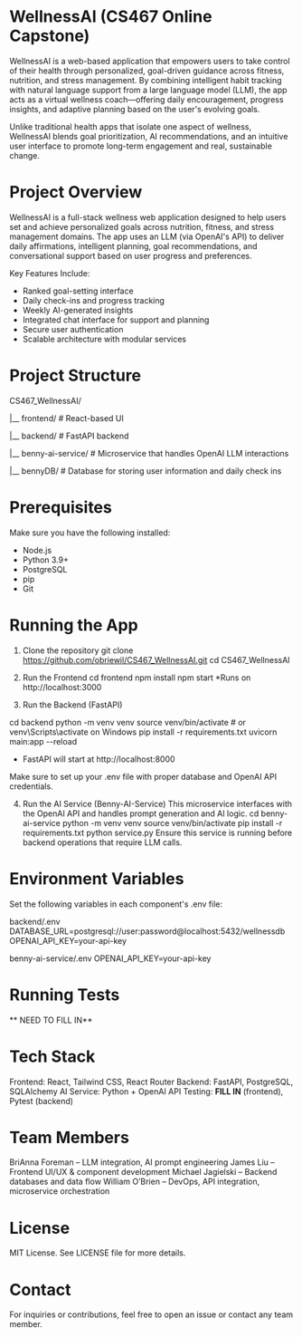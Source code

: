 # WellnessAI (CS467 Online Capstone)
WellnessAI is a web-based application that empowers users to take control of their health through personalized, goal-driven guidance across fitness, nutrition, and stress management. By combining intelligent habit tracking with natural language support from a large language model (LLM), the app acts as a virtual wellness coach—offering daily encouragement, progress insights, and adaptive planning based on the user's evolving goals.

Unlike traditional health apps that isolate one aspect of wellness, WellnessAI blends goal prioritization, AI recommendations, and an intuitive user interface to promote long-term engagement and real, sustainable change.


# Project Overview
WellnessAI is a full-stack wellness web application designed to help users set and achieve personalized goals across nutrition, fitness, and stress management domains. The app uses an LLM (via OpenAI's API) to deliver daily affirmations, intelligent planning, goal recommendations, and conversational support based on user progress and preferences.

Key Features Include:
- Ranked goal-setting interface
- Daily check-ins and progress tracking
- Weekly AI-generated insights
- Integrated chat interface for support and planning
- Secure user authentication
- Scalable architecture with modular services

# Project Structure
CS467_WellnessAI/

|__ frontend/            # React-based UI

|__ backend/             # FastAPI backend

|__ benny-ai-service/    # Microservice that handles OpenAI LLM interactions

|__ bennyDB/    # Database for storing user information and daily check ins


# Prerequisites
Make sure you have the following installed:

- Node.js
- Python 3.9+
- PostgreSQL
- pip
- Git

# Running the App
1. Clone the repository
git clone https://github.com/obriewil/CS467_WellnessAI.git
cd CS467_WellnessAI

2. Run the Frontend
cd frontend
npm install
npm start
*Runs on http://localhost:3000

3. Run the Backend (FastAPI)

cd backend
python -m venv venv
source venv/bin/activate  # or venv\Scripts\activate on Windows
pip install -r requirements.txt
uvicorn main:app --reload
* FastAPI will start at http://localhost:8000

Make sure to set up your .env file with proper database and OpenAI API credentials.

4. Run the AI Service (Benny-AI-Service)
This microservice interfaces with the OpenAI API and handles prompt generation and AI logic.
cd benny-ai-service
python -m venv venv
source venv/bin/activate
pip install -r requirements.txt
python service.py
Ensure this service is running before backend operations that require LLM calls.

# Environment Variables
Set the following variables in each component's .env file:

backend/.env
DATABASE_URL=postgresql://user:password@localhost:5432/wellnessdb
OPENAI_API_KEY=your-api-key

benny-ai-service/.env
OPENAI_API_KEY=your-api-key

# Running Tests
** NEED TO FILL IN**

# Tech Stack
Frontend: React, Tailwind CSS, React Router
Backend: FastAPI, PostgreSQL, SQLAlchemy
AI Service: Python + OpenAI API
Testing: **FILL IN** (frontend), Pytest (backend)

# Team Members
BriAnna Foreman – LLM integration, AI prompt engineering
James Liu – Frontend UI/UX & component development
Michael Jagielski – Backend databases and data flow
William O’Brien – DevOps, API integration, microservice orchestration

# License
MIT License. See LICENSE file for more details.

# Contact
For inquiries or contributions, feel free to open an issue or contact any team member.

